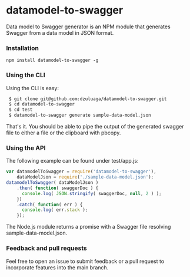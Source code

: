# datamodel-to-swagger
Data model to Swagger generator is an NPM module that generates Swagger from a data model in JSON format.

### Installation

```
npm install datamodel-to-swagger -g
```

### Using the CLI
Using the CLI is easy:
```bash
 $ git clone git@github.com:dzuluaga/datamodel-to-swagger.git
 $ cd datamodel-to-swagger
 $ cd test
 $ datamodel-to-swagger generate sample-data-model.json
```
That's it. You should be able to pipe the output of the generated swagger file to either a file or the clipboard with pbcopy.

### Using the API
The following example can be found under test/app.js:  
```javascript
var datamodelToSwagger = require('datamodel-to-swagger'),
    dataModelJson = require('./sample-data-model.json');
datamodelToSwagger( dataModelJson )
    .then( function( swaggerDoc ) {
      console.log( JSON.stringify( swaggerDoc, null, 2 ) );
    })
    .catch( function( err ) {
      console.log( err.stack );
    });
```
The Node.js module returns a promise with a Swagger file resolving sample-data-model.json.

### Feedback and pull requests

Feel free to open an issue to submit feedback or a pull request to incorporate features into the main branch.
